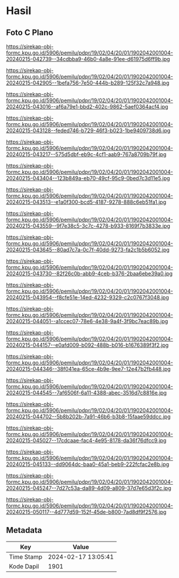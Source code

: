 # Hasil

## Foto C Plano

https://sirekap-obj-formc.kpu.go.id/5906/pemilu/pdpr/19/02/04/20/01/1902042001004-20240215-042739--34cdbba9-46b0-4a8e-91ee-d61975d6ff9b.jpg

https://sirekap-obj-formc.kpu.go.id/5906/pemilu/pdpr/19/02/04/20/01/1902042001004-20240215-042905--1befa756-7e50-444b-b289-125f32c7a948.jpg

https://sirekap-obj-formc.kpu.go.id/5906/pemilu/pdpr/19/02/04/20/01/1902042001004-20240215-043016--af6a79e1-bbd2-402c-9862-5aef0364acf4.jpg

https://sirekap-obj-formc.kpu.go.id/5906/pemilu/pdpr/19/02/04/20/01/1902042001004-20240215-043128--feded746-b729-46f3-b023-1be9409738d6.jpg

https://sirekap-obj-formc.kpu.go.id/5906/pemilu/pdpr/19/02/04/20/01/1902042001004-20240215-043217--575d5dbf-eb9c-4cf1-aab9-767a8709b79f.jpg

https://sirekap-obj-formc.kpu.go.id/5906/pemilu/pdpr/19/02/04/20/01/1902042001004-20240215-043404--123b849a-eb70-49cf-95c9-0bed7c3d11e5.jpg

https://sirekap-obj-formc.kpu.go.id/5906/pemilu/pdpr/19/02/04/20/01/1902042001004-20240215-043513--e1a0f300-bcd5-4187-9278-888c6eb51fa1.jpg

https://sirekap-obj-formc.kpu.go.id/5906/pemilu/pdpr/19/02/04/20/01/1902042001004-20240215-043559--9f7e38c5-3c7c-4278-b933-8169f7b3833e.jpg

https://sirekap-obj-formc.kpu.go.id/5906/pemilu/pdpr/19/02/04/20/01/1902042001004-20240215-043645--80ad7c7a-0c7f-40dd-9273-fa2c1b5b6052.jpg

https://sirekap-obj-formc.kpu.go.id/5906/pemilu/pdpr/19/02/04/20/01/1902042001004-20240215-043730--82f26c0b-abb9-4ceb-b376-2baa6ebe39a0.jpg

https://sirekap-obj-formc.kpu.go.id/5906/pemilu/pdpr/19/02/04/20/01/1902042001004-20240215-043954--f8cfe51e-14ed-4232-9329-c2c0767f3048.jpg

https://sirekap-obj-formc.kpu.go.id/5906/pemilu/pdpr/19/02/04/20/01/1902042001004-20240215-044051--a1ccec07-78e6-4e38-9a4f-3f9bc7eac89b.jpg

https://sirekap-obj-formc.kpu.go.id/5906/pemilu/pdpr/19/02/04/20/01/1902042001004-20240215-044157--e0afd009-b092-488b-b016-b1676389f3f2.jpg

https://sirekap-obj-formc.kpu.go.id/5906/pemilu/pdpr/19/02/04/20/01/1902042001004-20240215-044346--38f041ea-65ce-4b9e-9ee7-12e47b2fb448.jpg

https://sirekap-obj-formc.kpu.go.id/5906/pemilu/pdpr/19/02/04/20/01/1902042001004-20240215-044545--7af6506f-6a11-4388-abec-3516d7c8816e.jpg

https://sirekap-obj-formc.kpu.go.id/5906/pemilu/pdpr/19/02/04/20/01/1902042001004-20240215-044702--5b8b202b-7a91-46b6-b3b8-15faae59ddcc.jpg

https://sirekap-obj-formc.kpu.go.id/5906/pemilu/pdpr/19/02/04/20/01/1902042001004-20240215-045027--17cdcaae-fac4-4e95-8178-da36f76dfcc9.jpg

https://sirekap-obj-formc.kpu.go.id/5906/pemilu/pdpr/19/02/04/20/01/1902042001004-20240215-045133--dd9064dc-baa0-45a1-beb9-222fcfac2e8b.jpg

https://sirekap-obj-formc.kpu.go.id/5906/pemilu/pdpr/19/02/04/20/01/1902042001004-20240215-045247--7d27c53a-da89-4d09-a809-37d7e65d3f2c.jpg

https://sirekap-obj-formc.kpu.go.id/5906/pemilu/pdpr/19/02/04/20/01/1902042001004-20240215-050117--4d777d59-152f-45de-b800-7ad8df9f2576.jpg


## Metadata

| Key        | Value               |
| ---------- | ------------------- |
| Time Stamp | 2024-02-17 13:05:41 |
| Kode Dapil | 1901                |



